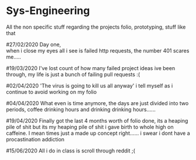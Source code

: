 # Sys-Engineering
All the non specific stuff regarding the projects folio, prototyping, stuff like that

#27/02/2020 
Day one,  
  when i close my eyes all i see is failed http requests, the number 401 scares me.....

#19/03/2020
I've lost count of how many failed project ideas ive been through,
  my life is just a bunch of failing pull requests :(

#02/04/2020
'The virus is going to kill us all anyway' i tell myself as i continue to avoid working on my folio

#04/04/2020
What even is time anymore, the days are just divided into two periods, coffee drinking hours and drinking drinking hours......

#19/04/2020
Finally got the last 4 months worth of folio done, its a heaping pile of shit but its my heaping pile of shit i gave birth to whole high on caffeine. I mean times just a made up concept right...... i swear i dont have a procastination addiction

#15/06/2020
All i do in class is scroll through reddit ;(
